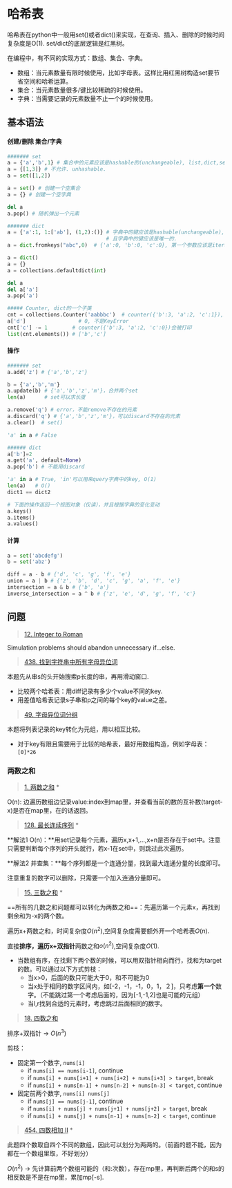 # 哈希表

哈希表在python中一般用set()或者dict()来实现，在查询、插入、删除的时候时间复杂度是O(1). set/dict的底层逻辑是红黑树。

在编程中，有不同的实现方式：数组、集合、字典。

- 数组：当元素数量有限时候使用，比如字母表。这样比用红黑树构造set要节省空间和哈希运算。
- 集合：当元素数量很多/键比较稀疏的时候使用。
- 字典：当需要记录的元素数量不止一个的时候使用。



## 基本语法

#### 创建/删除 集合/字典

```python
####### set
a = {'a','b',1} # 集合中的元素应该是hashable的(unchangeable), list,dict,set 不能作为元素。
a = {[1,3]} # 不允许. unhashable.
a = set([1,2])

a = set() # 创建一个空集合
a = {} # 创建一个空字典

del a
a.pop() # 随机弹出一个元素

####### dict
a = {'a':1, 1:['ab'], (1,2):()} # 字典中的键应该是hashable(unchangeable), list,dict,set 不允许.
							    # 且字典中的键应该是唯一的.
a = dict.fromkeys("abc",0)  # {'a':0, 'b':0, 'c':0}, 第一个参数应该是iterable的.

a = dict()
a = {}
a = collections.defaultdict(int)

del a
del a['a']
a.pop('a')

##### Counter, dict的一个子类
cnt = collections.Counter('aabbbc')  # counter({'b':3, 'a':2, 'c':1}), 从大到小排序
a['d']                 # 0, 不是KeyError
cnt['c'] -= 1        # counter({'b':3, 'a':2, 'c':0})会被打印
list(cnt.elements()) # ['b','c']
```

#### 操作

```python
####### set
a.add('z') # {'a','b','z'}

b = {'a','b','m'} 
a.update(b) # {'a','b','z','m'}，合并两个set
len(a)      # set可以求长度

a.remove('q') # error，不能remove不存在的元素
a.discard('q') # {'a','b','z','m'}，可以discard不存在的元素
a.clear()  # set()

'a' in a # False

###### dict
a['b']=2
a.get('a', default=None)
a.pop('b') # 不能用discard

'a' in a # True, 'in'可以用来query字典中的key, O(1)
len(a)   # O()
dict1 == dict2

# 下面的操作返回一个视图对象（仅读），并且根据字典的变化变动
a.keys()
a.items()
a.values()
```

#### 计算

```python
a = set('abcdefg')
b = set('abz')

diff = a - b # {'d', 'c', 'g', 'f', 'e'}
union = a | b # {'z', 'b', 'd', 'c', 'g', 'a', 'f', 'e'}
intersection = a & b # {'b', 'a'}
inverse_intersection = a ^ b # {'z', 'e', 'd', 'g', 'f', 'c'}
```

## 问题

> [12. Integer to Roman](https://leetcode.com/problems/integer-to-roman/)

Simulation problems should abandon unnecessary if...else.

> [438. 找到字符串中所有字母异位词](https://leetcode.cn/problems/find-all-anagrams-in-a-string/)

本题先从串s的头开始搜索p长度的串，再用滑动窗口.

- 比较两个哈希表：用diff记录有多少个value不同的key.
- 用差值哈希表记录s子串和p之间的每个key的value之差。

> [49. 字母异位词分组](https://leetcode.cn/problems/group-anagrams/)

本题将列表记录的key转化为元组，用以相互比较。

- 对于key有限且需要用于比较的哈希表，最好用数组构造，例如字母表：`[0]*26`

### 两数之和

> [1. 两数之和](https://leetcode.cn/problems/two-sum/) *

O(n): 边遍历数组边记录value:index到map里，并查看当前的数的互补数(target-x)是否在map里，在的话返回。

> [128. 最长连续序列](https://leetcode.cn/problems/longest-consecutive-sequence/) *

**解法1 O(n)：**用set记录每个元素，遍历x,x+1,...,x+n是否存在于set中。注意只需要判断每个序列的开头就行，若x-1在set中，则跳过此次遍历。

**解法2 并查集：**每个序列都是一个连通分量，找到最大连通分量的长度即可。

注意重复的数字可以删除，只需要一个加入连通分量即可。

> [15. 三数之和](https://leetcode.cn/problems/3sum/) *

==所有的几数之和问题都可以转化为两数之和==：先遍历第一个元素x，再找到剩余和为-x的两个数。

遍历x+两数之和，时间复杂度$O(n^2)$,空间复杂度需要额外开一个哈希表$O(n)$.

直接**排序，遍历x+双指针**两数之和$o(n^2)$,空间复杂度$O(1)$.

- 当数组有序，在找剩下两个数的时候，可以用双指针相向而行，找和为target的数。可以通过以下方式剪枝：
  - 当x>0，后面的数只可能大于0，和不可能为0
  - 当x处于相同的数字区间内，如[-2，-1，-1，0，1，２]，只考虑**第一个**数字。（不能跳过第一个考虑后面的，因为[-1,-1,2]也是可能的元组）
  - 当l,r找到合适的元素时，考虑跳过后面相同的数字。

> [18. 四数之和](https://leetcode.cn/problems/4sum/)

排序+双指针 -> $O(n^3)$

剪枝：

- 固定第一个数字, `nums[i]`
  - if `nums[i] == nums[i-1]`, continue
  - if `nums[i] + nums[i+1] + nums[i+2] + nums[i+3] > target`, break
  - if `nums[i] + nums[n-1] + nums[n-2] + nums[n-3] < target`, continue
- 固定前两个数字, `nums[i] nums[j]`
  - if `nums[j] == nums[j-1]`, continue
  - if `nums[i] + nums[j] + nums[j+1] + nums[j+2] > target`, break
  - if `nums[i] + nums[j] + nums[n-1] + nums[n-2] < target`, continue

> [454. 四数相加 II](https://leetcode.cn/problems/4sum-ii/) *

此题四个数取自四个不同的数组，因此可以划分为两两的。（前面的题不能，因为都在一个数组里取，不好划分）

$O(n^2)$ -> 先计算前两个数组可能的（和:次数），存在mp里，再判断后两个的和s的相反数是不是在mp里，累加mp[-s].

